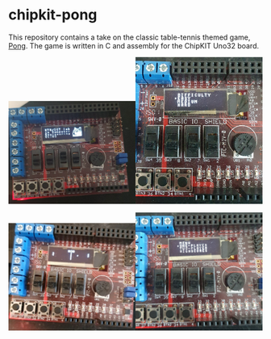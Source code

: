 # chipkit-pong

This repository contains a take on the classic table-tennis themed game, [Pong](https://en.wikipedia.org/wiki/Pong). The game is written in C and assembly for the ChipKIT Uno32 board. 

<img src="assets/img1.jpg" alt="img" style="width: 50%;" /><img src="assets/img2.jpg" alt="img" style="width: 50%;" />

<img src="assets/img3.png" alt="img" style="width: 50%;" /><img src="assets/img4.jpg" alt="img" style="width: 50%;" />